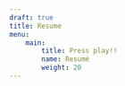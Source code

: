 ```yaml
---
draft: true
title: Resume
menu:
    main:
        title: Press play!!
        name: Resumé
        weight: 20
---
```

